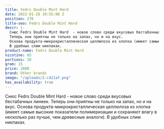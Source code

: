 ```yaml
---
title: Fedrs Double Mint Hard
date: 2022-01-28 19:55:00 Z
position: 276
title-seo: Fedrs Double Mint Hard
descr: |-
  Снюс Fedrs Double Mint Hard  - новое слово среди вкусовых бестабачных линеек.
  Теперь они приятны не только на запах, но и на вкус.
  Основа продукта-микрокристаллическая целлюлоза из хлопка (имеет самые высокие показатели полимеризации и сохраняют влагу в несколько раз лучше, чем древесные аналоги).
  В удобных слим никпаках.
product-name: Fedrs Double Mint Hard
nicotine: 65
portions: 20
gram: 15
price: 2800
brand: Other brands
image: "/uploads/2-c421af.png"
has_availability: true
---
```


Снюс Fedrs Double Mint Hard  - новое слово среди вкусовых бестабачных линеек.
Теперь они приятны не только на запах, но и на вкус.
Основа продукта-микрокристаллическая целлюлоза из хлопка (имеет самые высокие показатели полимеризации и сохраняют влагу в несколько раз лучше, чем древесные аналоги).
В удобных слим никпаках.